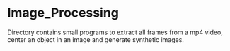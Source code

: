 # Image_Processing
Directory contains small programs to extract all frames from a mp4 video, center an object in an image and generate synthetic images.
